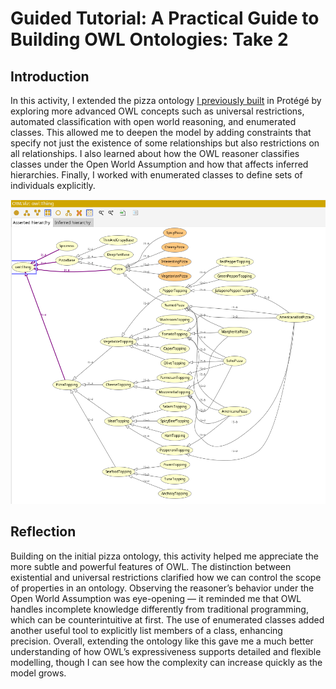 # Guided Tutorial: A Practical Guide to Building OWL Ontologies: Take 2

## Introduction
In this activity, I extended the pizza ontology [I previously built](../unit08/ontology_development.md) in Protégé by exploring more advanced OWL concepts such as universal restrictions, automated classification with open world reasoning, and enumerated classes. This allowed me to deepen the model by adding constraints that specify not just the existence of some relationships but also restrictions on all relationships. I also learned about how the OWL reasoner classifies classes under the Open World Assumption and how that affects inferred hierarchies. Finally, I worked with enumerated classes to define sets of individuals explicitly.

![more complete ontology](pizza-hierarchy-2.png)

## Reflection
Building on the initial pizza ontology, this activity helped me appreciate the more subtle and powerful features of OWL. The distinction between existential and universal restrictions clarified how we can control the scope of properties in an ontology. Observing the reasoner’s behavior under the Open World Assumption was eye-opening — it reminded me that OWL handles incomplete knowledge differently from traditional programming, which can be counterintuitive at first. The use of enumerated classes added another useful tool to explicitly list members of a class, enhancing precision. Overall, extending the ontology like this gave me a much better understanding of how OWL’s expressiveness supports detailed and flexible modelling, though I can see how the complexity can increase quickly as the model grows.